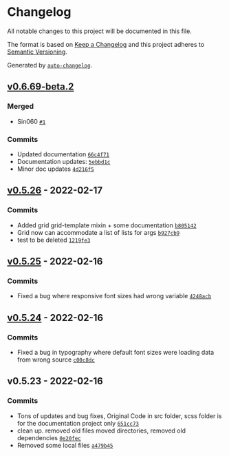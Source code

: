 # Changelog

All notable changes to this project will be documented in this file.

The format is based on [Keep a Changelog](https://keepachangelog.com/en/1.0.0/)
and this project adheres to [Semantic Versioning](https://semver.org/spec/v2.0.0.html).

Generated by [`auto-changelog`](https://github.com/CookPete/auto-changelog).

## [v0.6.69-beta.2](https://github.com/TheoKondak/Sinister/compare/v0.5.26...v0.6.69-beta.2)

### Merged

- Sin060 [`#1`](https://github.com/TheoKondak/Sinister/pull/1)

### Commits

- Updated documentation [`66c4f71`](https://github.com/TheoKondak/Sinister/commit/66c4f71fda84d2721fb9bdfa3b85cb493b834b89)
- Documentation updates: [`5ebbd1c`](https://github.com/TheoKondak/Sinister/commit/5ebbd1c8d7e4e44ac946446309738bb47d781a14)
- Minor doc updates [`4d216f5`](https://github.com/TheoKondak/Sinister/commit/4d216f5949136f20b6e8b365662b8c28c07b3d0a)

## [v0.5.26](https://github.com/TheoKondak/Sinister/compare/v0.5.25...v0.5.26) - 2022-02-17

### Commits

- Added grid grid-template mixin + some documentation [`b805142`](https://github.com/TheoKondak/Sinister/commit/b8051426cba319904e6202f0c40704f6966be95a)
- Grid now can accommodate a list of lists for args [`b927cb9`](https://github.com/TheoKondak/Sinister/commit/b927cb9e9229cb51add61b2e105a06d6b7d9bb38)
- test to be deleted [`1219fe3`](https://github.com/TheoKondak/Sinister/commit/1219fe3b4680531e658d8788e8e4485cac680cfd)

## [v0.5.25](https://github.com/TheoKondak/Sinister/compare/v0.5.24...v0.5.25) - 2022-02-16

### Commits

- Fixed a bug where responsive font sizes had wrong variable [`4248acb`](https://github.com/TheoKondak/Sinister/commit/4248acb5129d5a3e7ad0790c52b707b8213872f4)

## [v0.5.24](https://github.com/TheoKondak/Sinister/compare/v0.5.23...v0.5.24) - 2022-02-16

### Commits

- Fixed a bug in typography where default font sizes were loading data from wrong source [`c00c8dc`](https://github.com/TheoKondak/Sinister/commit/c00c8dc59734ce80e9993b6c43c3ecadddec72bd)

## v0.5.23 - 2022-02-16

### Commits

- Tons of updates and bug fixes, Original Code in src folder, scss folder is for the documentation project only [`651cc73`](https://github.com/TheoKondak/Sinister/commit/651cc73a9f64832541ec999fca4fbb93274f21e7)
- clean up. removed old files moved directories, removed old dependencies [`0e20fec`](https://github.com/TheoKondak/Sinister/commit/0e20fecffeb04421d2c0c05709262c2ac44e7f97)
- Removed some local files [`a479b45`](https://github.com/TheoKondak/Sinister/commit/a479b45b87d42517e307bfd41fad6a3dc138e5cf)
